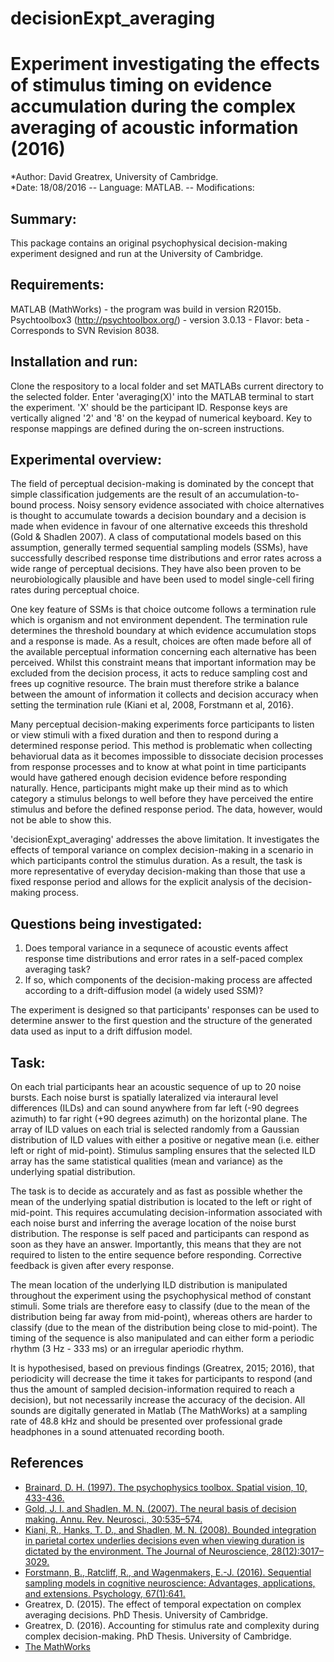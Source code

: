 # decisionExpt_averaging
# Experiment investigating the effects of stimulus timing on evidence accumulation during the complex averaging of acoustic information (2016)
*Author: David Greatrex, University of Cambridge.  
*Date: 18/08/2016 -- Language: MATLAB. -- Modifications:

## Summary:
This package contains an original psychophysical decision-making experiment designed and run at the University of Cambridge. 

## Requirements:
MATLAB (MathWorks) - the program was build in version R2015b.
Psychtoolbox3 (http://psychtoolbox.org/) - version 3.0.13 - Flavor: beta - Corresponds to SVN Revision 8038.

## Installation and run:
Clone the respository to a local folder and set MATLABs current directory to the selected folder.
Enter 'averaging(X)' into the MATLAB terminal to start the experiment. 'X' should be the participant ID.
Response keys are vertically aligned '2' and '8' on the keypad of numerical keyboard.
Key to response mappings are defined during the on-screen instructions.

## Experimental overview:
The field of perceptual decision-making is dominated by the concept that simple classification judgements are the result of an accumulation-to-bound process. Noisy sensory evidence associated with choice alternatives is thought to accumulate towards a decision boundary and a decision is made when evidence in favour of one alternative exceeds this threshold (Gold & Shadlen 2007). A class of computational models based on this assumption, generally termed sequential sampling models (SSMs), have successfully described response time distributions and error rates across a wide range of perceptual decisions. They have also been proven to be neurobiologically plausible and have been used to model single-cell firing rates during perceptual choice. 

One key feature of SSMs is that choice outcome follows a termination rule which is organism and not environment dependent. The termination rule determines the threshold boundary at which evidence accumulation stops and a response is made. As a result, choices are often made before all of the available perceptual information concerning each alternative has been perceived. 
Whilst this constraint means that important information may be excluded from the decision process, it acts to reduce sampling cost and frees up cognitive resource. The brain must therefore strike a balance between the amount of information it collects and decision accuracy when setting the termination rule (Kiani et al, 2008, Forstmann et al, 2016}.

Many perceptual decision-making experiments force participants to listen or view stimuli with a fixed duration and then to respond during a determined response period. This method is problematic when collecting behaviorual data as it becomes impossible to dissociate decision processes from response processes and to know at what point in time participants would have gathered enough decision evidence before responding naturally. Hence, participants might make up their mind as to which category a stimulus belongs to well before they have perceived the entire stimulus and before the defined response period. The data, however, would not be able to show this.  

'decisionExpt_averaging' addresses the above limitation. It investigates the effects of temporal variance on complex decision-making in a scenario in which participants control the stimulus duration. As a result, the task is more representative of everyday decision-making than those that use a fixed response period and allows for the explicit analysis of the decision-making process.

## Questions being investigated:
1. Does temporal variance in a sequnece of acoustic events affect response time distributions and error rates in a self-paced complex averaging task?
2. If so, which components of the decision-making process are affected according to a drift-diffusion model (a widely used SSM)?

The experiment is designed so that participants' responses can be used to determine answer to the first question and the structure of the generated data used as input to a drift diffusion model.

## Task:
On each trial participants hear an acoustic sequence of up to 20 noise bursts. Each noise burst is spatially lateralized via interaural level differences (ILDs) and can sound anywhere from far left (-90 degrees azimuth) to far right (+90 degrees azimuth) on the horizontal plane. The array of ILD values on each trial is selected randomly from a Gaussian distribution of ILD values with either a positive or negative mean (i.e. either left or right of mid-point). Stimulus sampling ensures that the selected ILD array has the same statistical qualities (mean and variance) as the underlying spatial distribution.

The task is to decide as accurately and as fast as possible whether the mean of the underlying spatial distribution is located to the left or right of mid-point. This requires accumulating decision-information associated with each noise burst and inferring the average location of the noise burst distribution. The response is self paced and participants can respond as soon as they have an answer.
Importantly, this means that they are not required to listen to the entire sequence before responding. Corrective feedback is given after every response.

The mean location of the underlying ILD distribution is manipulated throughout the experiment using the psychophysical method of constant stimuli. Some trials are therefore easy to classify (due to the mean of the distribution being far away from mid-point), whereas others are harder to classify (due to the mean of the distribution being close to mid-point). The timing of the sequence is also manipulated and can either form a periodic rhythm (3 Hz - 333 ms) or an irregular aperiodic rhythm.

It is hypothesised, based on previous findings (Greatrex, 2015; 2016), that periodicity will decrease the time it takes for participants to respond (and thus the amount of sampled decision-information required to reach a decision), but not necessarily increase the accuracy of the decision. All sounds are digitally generated in Matlab (The MathWorks) at a sampling rate of 48.8 kHz and should be presented over professional grade headphones in a sound attenuated recording booth. 

## References
* [Brainard, D. H. (1997). The psychophysics toolbox. Spatial vision, 10, 433-436.](http://bbs.bioguider.com/images/upfile/2006-4/200641014348.pdf)
* [Gold, J. I. and Shadlen, M. N. (2007). The neural basis of decision making. Annu. Rev. Neurosci., 30:535–574.](http://www.annualreviews.org/doi/abs/10.1146/annurev.neuro.29.051605.113038)
* [Kiani, R., Hanks, T. D., and Shadlen, M. N. (2008). Bounded integration in parietal cortex underlies decisions even when viewing duration is dictated by the environment. The Journal of Neuroscience, 28(12):3017–3029.](http://www.jneurosci.org/content/28/12/3017.short)
* [Forstmann, B., Ratcliff, R., and Wagenmakers, E.-J. (2016). Sequential sampling models in cognitive neuroscience: Advantages, applications, and extensions. Psychology, 67(1):641.](http://www.annualreviews.org/eprint/2stAyEdsCkSk9MpsHMDV/full/10.1146/annurev-psych-122414-033645)
* Greatrex, D. (2015). The effect of temporal expectation on complex averaging decisions. PhD Thesis. University of Cambridge.
* Greatrex, D. (2016). Accounting for stimulus rate and complexity during complex decision-making. PhD Thesis. University of Cambridge.
* [The MathWorks](http://uk.mathworks.com/) 